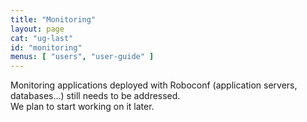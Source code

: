 ```yaml
---
title: "Monitoring"
layout: page
cat: "ug-last"
id: "monitoring"
menus: [ "users", "user-guide" ]
---
```


Monitoring applications deployed with Roboconf (application servers, databases...) still needs to be addressed.  
We plan to start working on it later.
